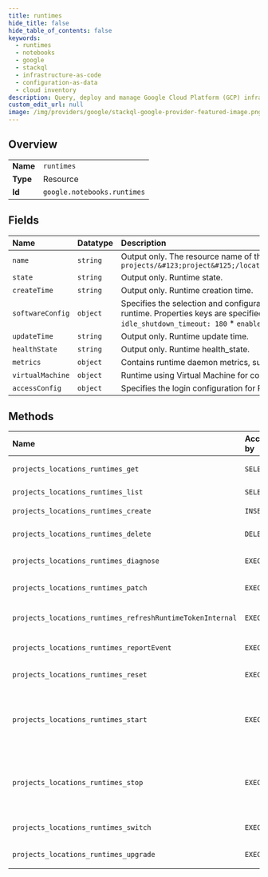 ```yaml
---
title: runtimes
hide_title: false
hide_table_of_contents: false
keywords:
  - runtimes
  - notebooks
  - google    
  - stackql
  - infrastructure-as-code
  - configuration-as-data
  - cloud inventory
description: Query, deploy and manage Google Cloud Platform (GCP) infrastructure and resources using SQL
custom_edit_url: null
image: /img/providers/google/stackql-google-provider-featured-image.png
---
```

  
    

## Overview
<table><tbody>
<tr><td><b>Name</b></td><td><code>runtimes</code></td></tr>
<tr><td><b>Type</b></td><td>Resource</td></tr>
<tr><td><b>Id</b></td><td><code>google.notebooks.runtimes</code></td></tr>
</tbody></table>

## Fields
| Name | Datatype | Description |
|:-----|:---------|:------------|
| `name` | `string` | Output only. The resource name of the runtime. Format: `projects/&#123;project&#125;/locations/&#123;location&#125;/runtimes/&#123;runtimeId&#125;` |
| `state` | `string` | Output only. Runtime state. |
| `createTime` | `string` | Output only. Runtime creation time. |
| `softwareConfig` | `object` | Specifies the selection and configuration of software inside the runtime. The properties to set on runtime. Properties keys are specified in `key:value` format, for example: * `idle_shutdown: true` * `idle_shutdown_timeout: 180` * `enable_health_monitoring: true` |
| `updateTime` | `string` | Output only. Runtime update time. |
| `healthState` | `string` | Output only. Runtime health_state. |
| `metrics` | `object` | Contains runtime daemon metrics, such as OS and kernels and sessions stats. |
| `virtualMachine` | `object` | Runtime using Virtual Machine for computing. |
| `accessConfig` | `object` | Specifies the login configuration for Runtime |
## Methods
| Name | Accessible by | Required Params | Description |
|:-----|:--------------|:----------------|:------------|
| `projects_locations_runtimes_get` | `SELECT` | `locationsId, projectsId, runtimesId` | Gets details of a single Runtime. The location must be a regional endpoint rather than zonal. |
| `projects_locations_runtimes_list` | `SELECT` | `locationsId, projectsId` | Lists Runtimes in a given project and location. |
| `projects_locations_runtimes_create` | `INSERT` | `locationsId, projectsId` | Creates a new Runtime in a given project and location. |
| `projects_locations_runtimes_delete` | `DELETE` | `locationsId, projectsId, runtimesId` | Deletes a single Runtime. |
| `projects_locations_runtimes_diagnose` | `EXEC` | `locationsId, projectsId, runtimesId` | Creates a Diagnostic File and runs Diagnostic Tool given a Runtime. |
| `projects_locations_runtimes_patch` | `EXEC` | `locationsId, projectsId, runtimesId` | Update Notebook Runtime configuration. |
| `projects_locations_runtimes_refreshRuntimeTokenInternal` | `EXEC` | `locationsId, projectsId, runtimesId` | Gets an access token for the consumer service account that the customer attached to the runtime. Only accessible from the tenant instance. |
| `projects_locations_runtimes_reportEvent` | `EXEC` | `locationsId, projectsId, runtimesId` | Report and process a runtime event. |
| `projects_locations_runtimes_reset` | `EXEC` | `locationsId, projectsId, runtimesId` | Resets a Managed Notebook Runtime. |
| `projects_locations_runtimes_start` | `EXEC` | `locationsId, projectsId, runtimesId` | Starts a Managed Notebook Runtime. Perform "Start" on GPU instances; "Resume" on CPU instances See: https://cloud.google.com/compute/docs/instances/stop-start-instance https://cloud.google.com/compute/docs/instances/suspend-resume-instance |
| `projects_locations_runtimes_stop` | `EXEC` | `locationsId, projectsId, runtimesId` | Stops a Managed Notebook Runtime. Perform "Stop" on GPU instances; "Suspend" on CPU instances See: https://cloud.google.com/compute/docs/instances/stop-start-instance https://cloud.google.com/compute/docs/instances/suspend-resume-instance |
| `projects_locations_runtimes_switch` | `EXEC` | `locationsId, projectsId, runtimesId` | Switch a Managed Notebook Runtime. |
| `projects_locations_runtimes_upgrade` | `EXEC` | `locationsId, projectsId, runtimesId` | Upgrades a Managed Notebook Runtime to the latest version. |
